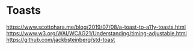 # Toasts

https://www.scottohara.me/blog/2019/07/08/a-toast-to-a11y-toasts.html
https://www.w3.org/WAI/WCAG21/Understanding/timing-adjustable.html https://github.com/jackbsteinberg/std-toast
